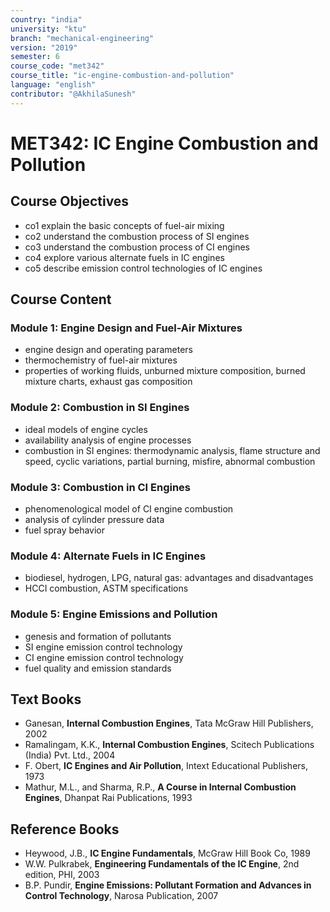 ```yaml
---
country: "india"
university: "ktu"
branch: "mechanical-engineering"
version: "2019"
semester: 6
course_code: "met342"
course_title: "ic-engine-combustion-and-pollution"
language: "english"
contributor: "@AkhilaSunesh"
---
```

# MET342: IC Engine Combustion and Pollution

## Course Objectives

* co1 explain the basic concepts of fuel-air mixing  
* co2 understand the combustion process of SI engines  
* co3 understand the combustion process of CI engines  
* co4 explore various alternate fuels in IC engines  
* co5 describe emission control technologies of IC engines  

## Course Content

### Module 1: Engine Design and Fuel-Air Mixtures
* engine design and operating parameters  
* thermochemistry of fuel-air mixtures  
* properties of working fluids, unburned mixture composition, burned mixture charts, exhaust gas composition  

### Module 2: Combustion in SI Engines
* ideal models of engine cycles  
* availability analysis of engine processes  
* combustion in SI engines: thermodynamic analysis, flame structure and speed, cyclic variations, partial burning, misfire, abnormal combustion  

### Module 3: Combustion in CI Engines
* phenomenological model of CI engine combustion  
* analysis of cylinder pressure data  
* fuel spray behavior  

### Module 4: Alternate Fuels in IC Engines
* biodiesel, hydrogen, LPG, natural gas: advantages and disadvantages  
* HCCI combustion, ASTM specifications  

### Module 5: Engine Emissions and Pollution
* genesis and formation of pollutants  
* SI engine emission control technology  
* CI engine emission control technology  
* fuel quality and emission standards  

## Text Books

* Ganesan, **Internal Combustion Engines**, Tata McGraw Hill Publishers, 2002  
* Ramalingam, K.K., **Internal Combustion Engines**, Scitech Publications (India) Pvt. Ltd., 2004  
* F. Obert, **IC Engines and Air Pollution**, Intext Educational Publishers, 1973  
* Mathur, M.L., and Sharma, R.P., **A Course in Internal Combustion Engines**, Dhanpat Rai Publications, 1993  

## Reference Books

* Heywood, J.B., **IC Engine Fundamentals**, McGraw Hill Book Co, 1989  
* W.W. Pulkrabek, **Engineering Fundamentals of the IC Engine**, 2nd edition, PHI, 2003  
* B.P. Pundir, **Engine Emissions: Pollutant Formation and Advances in Control Technology**, Narosa Publication, 2007  
